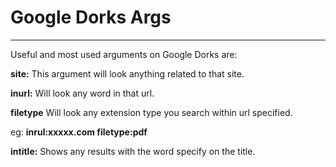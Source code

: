 # Google Dorks Args
------------

Useful and most used arguments on Google Dorks are:

**site:**
This argument will look anything related to that site.

**inurl:**
Will look any word in that url.

**filetype**
Will look any extension type you search within url specified.

eg: **inrul:xxxxx.com filetype:pdf**

**intitle:**
Shows any results with the word specify on the title.
